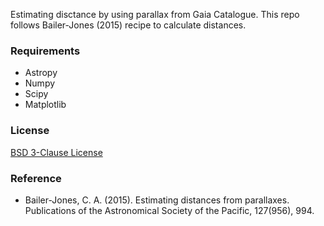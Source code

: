 Estimating disctance by using parallax from Gaia Catalogue.
This repo follows Bailer-Jones (2015) recipe to calculate distances.

### Requirements
- Astropy
- Numpy
- Scipy
- Matplotlib

### License
[BSD 3-Clause License](./LICENSE)

### Reference
- Bailer-Jones, C. A. (2015). Estimating distances from parallaxes. Publications of the Astronomical Society of the Pacific, 127(956), 994.
